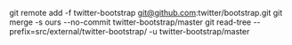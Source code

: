 git remote add -f twitter-bootstrap git@github.com:twitter/bootstrap.git
git merge -s ours --no-commit twitter-bootstrap/master
git read-tree --prefix=src/external/twitter-bootstrap/ -u twitter-bootstrap/master
